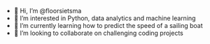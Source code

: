 - 👋 Hi, I’m @floorsietsma
- 👀 I’m interested in Python, data analytics and machine learning
- 🌱 I’m currently learning how to predict the speed of a sailing boat
- 💞️ I’m looking to collaborate on challenging coding projects

<!---
floorsietsma/floorsietsma is a ✨ special ✨ repository because its `README.md` (this file) appears on your GitHub profile.
You can click the Preview link to take a look at your changes.
--->

